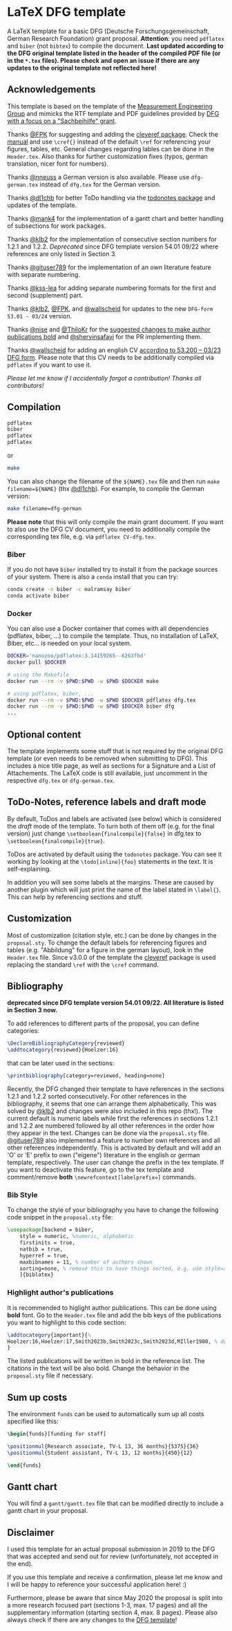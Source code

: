 # LaTeX DFG template 

A LaTeX template for a basic DFG (Deutsche Forschungsgemeinschaft, German Research Foundation) grant proposal. __Attention__: you need ``pdflatex`` and ``biber`` (not ``bibtex``) to compile the document. **Last updated according to the DFG original template listed in the header of the compiled PDF file (or in the `*.tex` files). Please check and open an issue if there are any updates to the original template not reflected here!**

## Acknowledgements

This template is based on the template of the [Measurement Engineering Group](https://github.com/emtpb/proposal_dfg) and mimicks the RTF template and PDF guidelines provided by [DFG with a focus on a "Sachbeihilfe" grant](https://www.dfg.de/foerderung/programme/einzelfoerderung/sachbeihilfe/formulare_merkblaetter/index.jsp). 

Thanks [@FPK](https://github.com/FPK) for suggesting and adding the [cleveref package](https://www.namsu.de/Extra/pakete/Cleveref.html). Check the [manual](https://www.namsu.de/Extra/pakete/Cleveref.html) and use `\cref{}` instead of the default `\ref` for referencing your figures, tables, etc. General changes regarding lables can be done in the `Header.tex`. Also thanks for further customization fixes (typos, german translation, nicer font for numbers). 

Thanks [@nneuss](https://github.com/nneuss) a German version is also available. Please use `dfg-german.tex` instead of `dfg.tex` for the German version.

Thanks [@dl1chb](https://github.com/dl1chb) for better ToDo handling via the [todonotes package](https://www.ctan.org/pkg/todonotes) and updates of the template.

Thanks [@mank4](https://github.com/mank4) for the implementation of a gantt chart and better handling of subsections for work packages.

Thanks [@klb2](https://github.com/klb2/dfg-proposal-template) for the implementation of consecutive section numbers for 1.2.1 and 1.2.2. *Deprecated* since DFG template version 54.01 09/22 where references are only listed in Section 3. 

Thanks [@gituser789](https://github.com/gituser789) for the implementation of an own literature feature with separate numbering. 

Thanks [@kss-lea](https://github.com/kss-lea) for adding separate numbering formats for the first and second (supplement) part. 

Thanks [@klb2](https://github.com/klb2), [@FPK](https://github.com/FPK), and [@wallscheid](https://github.com/wallscheid) for updates to the new `DFG-form 53.01 - 03/24` version.

Thanks [@nise](https://github.com/nise) and [@ThiloKr](https://github.com/ThiloKr) for the [suggested changes to make author publications bold](https://github.com/hoelzer/dfg/issues/47) and [@shervinsafavi](https://github.com/shervinsafavi) for the PR implementing them.

Thanks [@wallscheid](https://github.com/wallscheid) for adding an english CV [according to 53.200 – 03/23 DFG form](https://www.dfg.de/de/formulare-53-200-elan-246806). Please note that this CV needs to be additionally compiled via `pdflatex` if you want to use it.

_Please let me know if I accidentally forgot a contribution! Thanks all contributors!_

## Compilation

```bash
pdflatex
biber
pdflatex
pdflatex
```
or

```bash
make
```

You can also change the filename of the `${NAME}.tex` file and then run `make filename=${NAME}` (thx [@dl1chb](https://github.com/dl1chb)). For example, to compile the German version: 

```bash
make filename=dfg-german
```

**Please note** that this will only compile the main grant document. If you want to also use the DFG CV document, you need to additionally compile the corresponding tex file, e.g. via `pdflatex CV-dfg.tex`.

### Biber
If you do not have ``biber`` installed try to install it from the package sources of your system. There is also a ``conda`` install that you can try:

```bash
conda create -n biber -c malramsay biber 
conda activate biber
```

### Docker
You can also use a Docker container that comes with all dependencies (pdflatex, biber, ...) to compile the template. Thus, no installation of LaTeX, Biber, etc... is needed on your local system.

```bash
DOCKER='nanozoo/pdflatex:3.14159265--6263fbd'
docker pull $DOCKER

# using the Makefile
docker run --rm -v $PWD:$PWD -w $PWD $DOCKER make

# using pdflatex, biber, ... 
docker run --rm -v $PWD:$PWD -w $PWD $DOCKER pdflatex dfg.tex
docker run --rm -v $PWD:$PWD -w $PWD $DOCKER biber dfg
...
```

## Optional content

The template implements some stuff that is not required by the original DFG template (or even needs to be removed when submitting to DFG). This includes a nice title page, as well as sections for a Signature and a List of Attachements. The LaTeX code is still available, just uncomment in the respective `dfg.tex` or `dfg-german.tex`. 

## ToDo-Notes, reference labels and draft mode
By default, ToDos and labels are activated (see below) which is considered the _draft_ mode of the template. To turn both of them off (e.g. for the final version) just change `\setboolean{finalcompile}{false}` in dfg.tex to `\setboolean{finalcompile}{true}`.

ToDos are activated by default using the `todonotes` package. You can see it working by looking at the `\todo[inline]{foo}` statements in the text. It is self-explaining.

In addition you will see some labels at the margins. These are caused by another plugin which will just print the name of the label stated in `\label{}`. This can help by referencing sections and stuff.

## Customization

Most of customization (citation style, etc.) can be done by changes in the `proposal.sty`. To change the default labels for referencing figures and tables (e.g. "Abbildung" for a figure in the german layout), look in the `Header.tex` file. Since v3.0.0 of the template the [cleveref](https://www.namsu.de/Extra/pakete/Cleveref.html) package is used replacing the standard `\ref` with the `\cref` command.

## Bibliography 

**deprecated since DFG template version 54.01 09/22. All literature is listed in Section 3 now.**

To add references to different parts of the proposal, you can define categories:

```latex
\DeclareBibliographyCategory{reviewed}
\addtocategory{reviewed}{Hoelzer:16}
```

that can be later used in the sections:

```latex
\printbibliography[category=reviewed, heading=none]
```

Recently, the DFG changed their template to have references in the sections 1.2.1 and 1.2.2 sorted consecutively. For other references in the bibliography, it seems that one can arrange them alphabetically. This was solved by [@klb2](https://github.com/klb2/dfg-proposal-template) and changes were also included in this repo (thx!). The current default is numeric labels while first the references in sections 1.2.1 and 1.2.2 are numbered followed by all other references in the order how they appear in the text. Changes can be done via the `proposal.sty` file. [@gituser789](https://github.com/gituser789) also implemented a feature to number own references and all other references independently. This is activated by default and will add an 'O' or 'E' prefix to own ("eigene") literature in the english or german template, respectively. The user can change the prefix in the tex template. If you want to deactivate this feature, go to the tex template and comment/remove __both__ `\newrefcontext[labelprefix=]` commands. 

### Bib Style

To change the style of your bibliography you have to change the following code snippet in the ``proposal.sty`` file:

```latex
\usepackage[backend = biber,
    style = numeric, %numeric, alphabetic
    firstinits = true,
    natbib = true,
    hyperref = true,
    maxbibnames = 11, % number of authors shown
    sorting=none, % remove this to have things sorted, e.g. use style=alphabetic
    ]{biblatex}
```

### Highlight author's publications

It is recommended to higlight author publications. This can be done using **bold** font. Go to the `Header.tex` file and add the bib keys of the publications you want to highlight to this code section:

```tex
\addtocategory{important}{%
Hoelzer:16,Hoelzer:17,Smith2023b,Smith2023c,Smith2023d,MIller1900, % don't miss the comma after the last entry
}
```

The listed publications will be written in bold in the reference list. The citations in the text will be also bold. Change the behavior in the `proposal.sty` file if necessary.

## Sum up costs

The environment `funds` can be used to automatically sum up all costs specified like this:

```latex
\begin{funds}[funding for staff]

\positionmul{Research associate, TV-L 13, 36 months}{5375}{36}
\positionmul{Student assistant, TV-L 13, 12 months}{450}{12}

\end{funds}
```

## Gantt chart

You will find a `gantt/gantt.tex` file that can be modified directly to include a gantt chart in your proposal.  

## Disclaimer

I used this template for an actual proposal submission in 2019 to the DFG that was accepted and send out for review (unfortunately, not accepted in the end). 

If you use this template and receive a confirmation, please let me know and I will be happy to reference your successful application here! :)

Furthermore, please be aware that since May 2020 the proposal is split into a more research focused part (sections 1-3, max. 17 pages) and all the supplementary information (starting section 4, max. 8 pages). Please also always check if there are any changes to the [DFG template](https://www.dfg.de/foerderung/programme/einzelfoerderung/sachbeihilfe/formulare_merkblaetter/index.jsp)!


